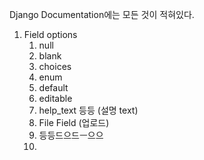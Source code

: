 Django Documentation에는 모든 것이 적혀있다.  

1. Field options
   1. null
   2. blank
   3. choices
   4. enum
   5. default
   6. editable
   7. help_text 등등 (설명 text)
   8. File Field (업로드)
   9. 등등드으드ㅡ으으
   10. 